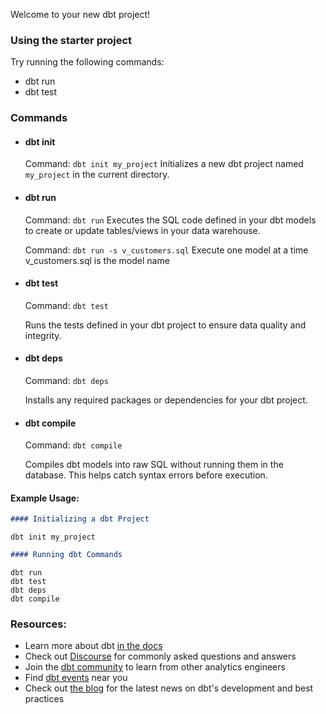 Welcome to your new dbt project!

### Using the starter project

Try running the following commands:
- dbt run
- dbt test


### Commands

- #### **dbt init**

  Command: `dbt init my_project`
  Initializes a new dbt project named `my_project` in the current directory.

- #### **dbt run**

  Command: `dbt run`
  Executes the SQL code defined in your dbt models to create or update tables/views in your data warehouse.

  Command: `dbt run -s v_customers.sql` 
  Execute one model at a time v_customers.sql is the model name
  

 - #### **dbt test**

   Command: `dbt test`

   Runs the tests defined in your dbt project to ensure data quality and integrity.

- #### **dbt deps**

  Command: `dbt deps`

  Installs any required packages or dependencies for your dbt project.

- #### **dbt compile**

  Command: `dbt compile`

  Compiles dbt models into raw SQL without running them in the database. This helps catch syntax errors before execution.

#### Example Usage:

```markdown
#### Initializing a dbt Project
```
```
dbt init my_project
```

```markdown
#### Running dbt Commands
```
```
dbt run
dbt test
dbt deps
dbt compile
```

### Resources:
- Learn more about dbt [in the docs](https://docs.getdbt.com/docs/introduction)
- Check out [Discourse](https://discourse.getdbt.com/) for commonly asked questions and answers
- Join the [dbt community](https://getdbt.com/community) to learn from other analytics engineers
- Find [dbt events](https://events.getdbt.com) near you
- Check out [the blog](https://blog.getdbt.com/) for the latest news on dbt's development and best practices

